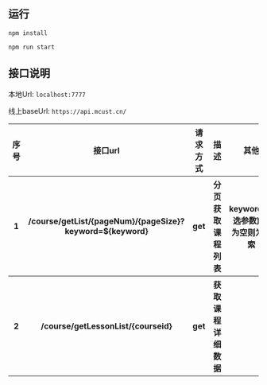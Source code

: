 ## 运行

`npm install`

`npm run start`


## 接口说明

本地Url: `localhost:7777`


线上baseUrl: `https://api.mcust.cn/`

<table>
        <tr>
            <th>序号</th>
            <th>接口url</th>
            <th>请求方式</th>
            <th>描述</th>
            <th>其他</th>
            <th>线上示例</th>
        </tr>
        <tr>
            <th>1</th>
            <th>/course/getList/{pageNum}/{pageSize}?keyword=${keyword}</th>
            <th>get</th>
            <th>分页获取课程列表</th>
            <th>keyword(可选参数) 不为空则为搜索</th>
            <th><a href="https://api.mcust.cn/course/getList/1/5?keyword=python">获取python相关的课程</a></th>
        </tr>
        <tr>
            <th>2</th>
            <th>/course/getLessonList/{courseid}</th>
            <th>get</th>
            <th>获取课程详细数据</th>
            <th></th>
            <th><a href="https://api.mcust.cn/course/getLessonList/395">获取id为395的课程详情</a></th>
        </tr>
    </table>
